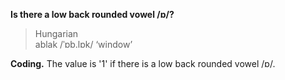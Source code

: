 **Is there a low back rounded vowel /ɒ/?**

>Hungarian<br/>
>ablak /ˈɒb.lɒk/ ‘window’

**Coding.** The value is '1' if there is a low back rounded vowel /ɒ/.
